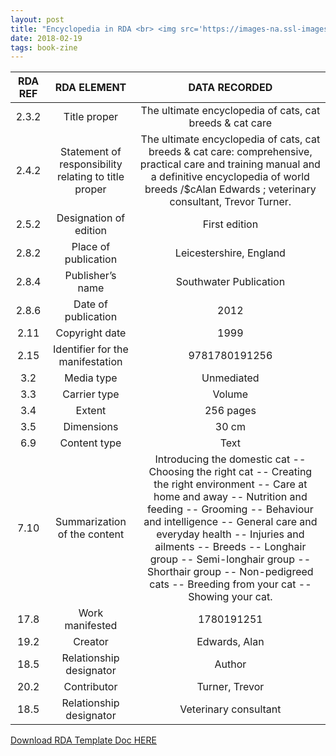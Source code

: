 ```yaml
---
layout: post
title: "Encyclopedia in RDA <br> <img src='https://images-na.ssl-images-amazon.com/images/I/51YJ0Y4NDTL._SX258_BO1,204,203,200_.jpg' height='375' width='245'>"
date: 2018-02-19
tags: book-zine
---
```


 | RDA REF  | RDA ELEMENT  | DATA RECORDED  |
|:-----:|:----:|:-----:|
 | 2.3.2  | Title proper  | The ultimate encyclopedia of cats, cat breeds & cat care |
 | 2.4.2  | Statement of responsibility relating to title proper  | The ultimate encyclopedia of cats, cat breeds & cat care: comprehensive, practical care and training manual and a definitive encyclopedia of world breeds /$cAlan Edwards ; veterinary consultant, Trevor Turner. |
 | 2.5.2  | Designation of edition  | First edition  |
 | 2.8.2  | Place of publication  | Leicestershire, England  |
 | 2.8.4  | Publisher’s name  | Southwater Publication |
 | 2.8.6  | Date of publication | 2012 |
 | 2.11  | Copyright date | 1999 |
 | 2.15  | Identifier for the manifestation | 9781780191256 |
 | 3.2  | Media type  | Unmediated  |
 | 3.3  | Carrier type   | Volume  |
 | 3.4  | Extent  | 256 pages  |
 | 3.5  | Dimensions  | 30 cm  |
 | 6.9  | Content type   | Text  |
 | 7.10  | Summarization of the content  | Introducing the domestic cat -- Choosing the right cat -- Creating the right environment -- Care at home and away -- Nutrition and feeding -- Grooming -- Behaviour and intelligence -- General care and everyday health -- Injuries and ailments -- Breeds -- Longhair group -- Semi-longhair group -- Shorthair group -- Non-pedigreed cats -- Breeding from your cat -- Showing your cat. |
 | 17.8  | Work manifested | 1780191251 |
 | 19.2  | Creator  | Edwards, Alan  |
 | 18.5  | Relationship designator  | Author |
 | 20.2  | Contributor  | Turner, Trevor  |
 | 18.5  | Relationship designator  | Veterinary consultant  |

                                                                  
<a class="dwnld-btn" href="https://docs.google.com/document/d/1TbqQDaHnjdXngXq9Z_yyV_t3uI_fX66SSnAl7haS9pk/edit?usp=sharing" target="_blank">Download RDA Template Doc HERE</a>            
